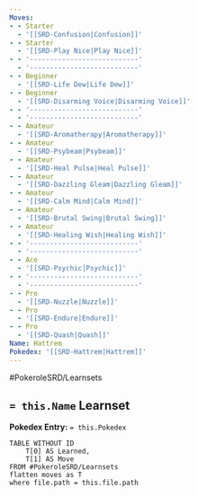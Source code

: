 ```yaml
---
Moves:
- - Starter
  - '[[SRD-Confusion|Confusion]]'
- - Starter
  - '[[SRD-Play Nice|Play Nice]]'
- - '---------------------------'
  - '---------------------------'
- - Beginner
  - '[[SRD-Life Dew|Life Dew]]'
- - Beginner
  - '[[SRD-Disarming Voice|Disarming Voice]]'
- - '---------------------------'
  - '---------------------------'
- - Amateur
  - '[[SRD-Aromatherapy|Aromatherapy]]'
- - Amateur
  - '[[SRD-Psybeam|Psybeam]]'
- - Amateur
  - '[[SRD-Heal Pulse|Heal Pulse]]'
- - Amateur
  - '[[SRD-Dazzling Gleam|Dazzling Gleam]]'
- - Amateur
  - '[[SRD-Calm Mind|Calm Mind]]'
- - Amateur
  - '[[SRD-Brutal Swing|Brutal Swing]]'
- - Amateur
  - '[[SRD-Healing Wish|Healing Wish]]'
- - '---------------------------'
  - '---------------------------'
- - Ace
  - '[[SRD-Psychic|Psychic]]'
- - '---------------------------'
  - '---------------------------'
- - Pro
  - '[[SRD-Nuzzle|Nuzzle]]'
- - Pro
  - '[[SRD-Endure|Endure]]'
- - Pro
  - '[[SRD-Quash|Quash]]'
Name: Hattrem
Pokedex: '[[SRD-Hattrem|Hattrem]]'
---
```


#PokeroleSRD/Learnsets

## `= this.Name` Learnset

**Pokedex Entry:** `= this.Pokedex`

```dataview
TABLE WITHOUT ID
    T[0] AS Learned,
    T[1] AS Move
FROM #PokeroleSRD/Learnsets
flatten moves as T
where file.path = this.file.path
```

